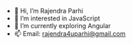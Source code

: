 - 👋 Hi, I’m Rajendra Parhi
- 👀 I’m interested in JavaScript
- 🌱 I’m currently exploring Angular
- 📫 Email: rajendra4uparhi@gmail.com

<!---
creativeCon/creativeCon is a ✨ special ✨ repository because its `README.md` (this file) appears on your GitHub profile.
You can click the Preview link to take a look at your changes.
--->
